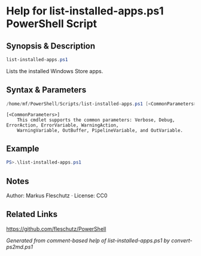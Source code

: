 # Help for list-installed-apps.ps1 PowerShell Script

## Synopsis & Description
```powershell
list-installed-apps.ps1
```

Lists the installed Windows Store apps.

## Syntax & Parameters
```powershell
/home/mf/PowerShell/Scripts/list-installed-apps.ps1 [<CommonParameters>]
```

```
[<CommonParameters>]
    This cmdlet supports the common parameters: Verbose, Debug, ErrorAction, ErrorVariable, WarningAction, 
    WarningVariable, OutBuffer, PipelineVariable, and OutVariable.
```

## Example
```powershell
PS>.\list-installed-apps.ps1
```


## Notes
Author: Markus Fleschutz · License: CC0

## Related Links
https://github.com/fleschutz/PowerShell

*Generated from comment-based help of list-installed-apps.ps1 by convert-ps2md.ps1*
